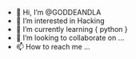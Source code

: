 - 👋 Hi, I’m @GODDEANDLA
- 👀 I’m interested in Hacking
- 🌱 I’m currently learning { python }
- 💞️ I’m looking to collaborate on ...
- 📫 How to reach me ...

<!---
GODDEANDLA/GODDEANDLA is a ✨ special ✨ repository because its `README.md` (this file) appears on your GitHub profile.
You can click the Preview link to take a look at your changes.
--->
